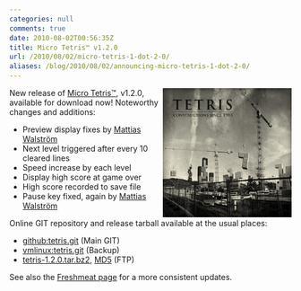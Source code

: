 ```yaml
---
categories: null
comments: true
date: 2010-08-02T00:56:35Z
title: Micro Tetris™ v1.2.0
url: /2010/08/02/micro-tetris-1-dot-2-0/
aliases: /blog/2010/08/02/announcing-micro-tetris-1-dot-2-0/
---
```


[<img src="/images/TetrisConstruction.jpg" style="width: 230px; float: right">](http://erikjohanssonphoto.com/work/tetris/)

New release of [Micro Tetris™](/tetris.html), v1.2.0, available for
download now!  Noteworthy changes and additions:

* Preview display fixes by [Mattias Walström][1]
* Next level triggered after every 10 cleared lines
* Speed increase by each level
* Display high score at game over
* High score recorded to save file
* Pause key fixed, again by [Mattias Walström][1]

Online GIT repository and release tarball available at the usual places:

* [github:tetris.git][2] (Main GIT)
* [vmlinux:tetris.git][3] (Backup)
* [tetris-1.2.0.tar.bz2][4], [MD5][5] (FTP) 

See also the [Freshmeat page][6] for a more consistent updates. 

[1]: https://github.com/lazzer
[2]: http://github.com/troglobit/tetris
[3]: http://git.troglobit.com/tetris.git
[4]: ftp://ftp.troglobit.com/tetris/tetris-1.2.0.tar.bz2
[5]: ftp://ftp.troglobit.com/tetris/tetris-1.2.0.tar.bz2.md5
[6]: http://freshmeat.net/projects/micro-tetris
